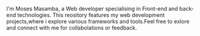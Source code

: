 I'm Moses Masamba, a Web developer specialising in Front-end and back-end technologies. This reository features my web development projects,where i explore various frameworks and tools.Feel free to exlore and connect with me for collabolations or feedback.
